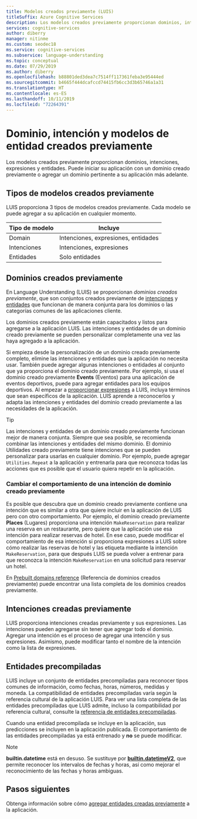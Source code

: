 ```yaml
---
title: Modelos creados previamente (LUIS)
titleSuffix: Azure Cognitive Services
description: Los modelos creados previamente proporcionan dominios, intenciones, expresiones y entidades. Puede iniciar su aplicación con un dominio creado previamente o agregar un dominio pertinente a su aplicación más adelante.
services: cognitive-services
author: diberry
manager: nitinme
ms.custom: seodec18
ms.service: cognitive-services
ms.subservice: language-understanding
ms.topic: conceptual
ms.date: 07/29/2019
ms.author: diberry
ms.openlocfilehash: b88801ded3dea7c7514ff117361feba3e95444ed
ms.sourcegitcommit: b4665f444dcafccd74415fb6cc3d3b65746a1a31
ms.translationtype: HT
ms.contentlocale: es-ES
ms.lasthandoff: 10/11/2019
ms.locfileid: "72264391"
---
```

# <a name="prebuilt-domain-intent-and-entity-models"></a>Dominio, intención y modelos de entidad creados previamente

Los modelos creados previamente proporcionan dominios, intenciones, expresiones y entidades. Puede iniciar su aplicación con un dominio creado previamente o agregar un dominio pertinente a su aplicación más adelante. 

## <a name="types-of-prebuilt-models"></a>Tipos de modelos creados previamente

LUIS proporciona 3 tipos de modelos creados previamente. Cada modelo se puede agregar a su aplicación en cualquier momento. 

|Tipo de modelo|Incluye|
|--|--|
|Domain|Intenciones, expresiones, entidades|
|Intenciones|Intenciones, expresiones|
|Entidades|Solo entidades| 

## <a name="prebuilt-domains"></a>Dominios creados previamente

En Language Understanding (LUIS) se proporcionan *dominios creados previamente*, que son conjuntos creados previamente de [intenciones](luis-how-to-add-intents.md) y [entidades](luis-concept-entity-types.md) que funcionan de manera conjunta para los dominios o las categorías comunes de las aplicaciones cliente. 

Los dominios creados previamente están capacitados y listos para agregarse a la aplicación LUIS. Las intenciones y entidades de un dominio creado previamente se pueden personalizar completamente una vez las haya agregado a la aplicación. 

Si empieza desde la personalización de un dominio creado previamente completo, elimine las intenciones y entidades que la aplicación no necesita usar. También puede agregar algunas intenciones o entidades al conjunto que ya proporciona el dominio creado previamente. Por ejemplo, si usa el dominio creado previamente **Events** (Eventos) para una aplicación de eventos deportivos, puede para agregar entidades para los equipos deportivos. Al empezar a [proporcionar expresiones](luis-how-to-add-example-utterances.md) a LUIS, incluya términos que sean específicos de la aplicación. LUIS aprende a reconocerlos y adapta las intenciones y entidades del dominio creado previamente a las necesidades de la aplicación. 

> [!TIP]
> Las intenciones y entidades de un dominio creado previamente funcionan mejor de manera conjunta. Siempre que sea posible, se recomienda combinar las intenciones y entidades del mismo dominio.
> El dominio Utilidades creado previamente tiene intenciones que se pueden personalizar para usarlas en cualquier dominio. Por ejemplo, puede agregar `Utilities.Repeat` a la aplicación y entrenarla para que reconozca todas las acciones que es posible que el usuario quiera repetir en la aplicación. 

### <a name="changing-the-behavior-of-a-prebuilt-domain-intent"></a>Cambiar el comportamiento de una intención de dominio creado previamente

Es posible que descubra que un dominio creado previamente contiene una intención que es similar a otra que quiere incluir en la aplicación de LUIS pero con otro comportamiento. Por ejemplo, el dominio creado previamente **Places** (Lugares) proporciona una intención `MakeReservation` para realizar una reserva en un restaurante, pero quiere que la aplicación use esa intención para realizar reservas de hotel. En ese caso, puede modificar el comportamiento de esa intención si proporciona expresiones a LUIS sobre cómo realizar las reservas de hotel y las etiqueta mediante la intención `MakeReservation`, para que después LUIS se pueda volver a entrenar para que reconozca la intención `MakeReservation` en una solicitud para reservar un hotel.

En [Prebuilt domains reference](./luis-reference-prebuilt-domains.md) (Referencia de dominios creados previamente) puede encontrar una lista completa de los dominios creados previamente.

## <a name="prebuilt-intents"></a>Intenciones creadas previamente

LUIS proporciona intenciones creadas previamente y sus expresiones. Las intenciones pueden agregarse sin tener que agregar todo el dominio. Agregar una intención es el proceso de agregar una intención y sus expresiones. Asimismo, puede modificar tanto el nombre de la intención como la lista de expresiones.  

## <a name="prebuilt-entities"></a>Entidades precompiladas

LUIS incluye un conjunto de entidades precompiladas para reconocer tipos comunes de información, como fechas, horas, números, medidas y moneda. La compatibilidad de entidades precompiladas varía según la referencia cultural de la aplicación LUIS. Para ver una lista completa de las entidades precompiladas que LUIS admite, incluso la compatibilidad por referencia cultural, consulte la [referencia de entidades precompiladas](./luis-reference-prebuilt-entities.md).

Cuando una entidad precompilada se incluye en la aplicación, sus predicciones se incluyen en la aplicación publicada. El comportamiento de las entidades precompiladas ya está entrenado y **no** se puede modificar. 

> [!NOTE]
> **builtin.datetime** está en desuso. Se sustituye por [**builtin.datetimeV2**](luis-reference-prebuilt-datetimev2.md), que permite reconocer los intervalos de fechas y horas, así como mejorar el reconocimiento de las fechas y horas ambiguas.

## <a name="next-steps"></a>Pasos siguientes

Obtenga información sobre cómo [agregar entidades creadas previamente](luis-prebuilt-entities.md) a la aplicación.
